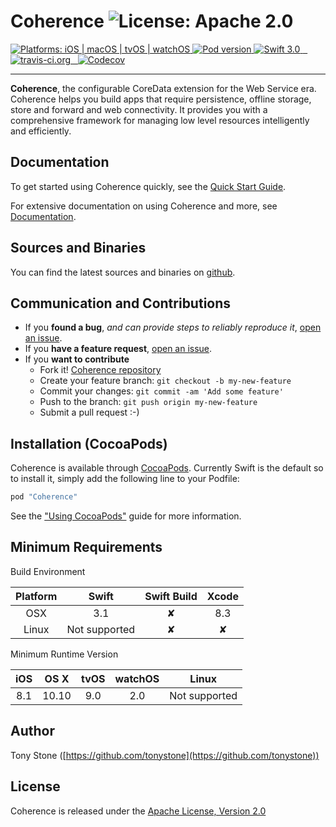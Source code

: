 
# Coherence ![License: Apache 2.0](https://img.shields.io/badge/License-Apache%202.0-lightgray.svg?style=flat)

<a href="https://github.com/tonystone/coherence/" target="_blank">
   <img src="https://img.shields.io/badge/Platforms-iOS%20%7C%20macOS%20%7C%20tvOS%20%7C%20watchOS-lightgray.svg?style=flat" alt="Platforms: iOS | macOS | tvOS | watchOS">
</a>
<a href="https://github.com/tonystone/coherence/" target="_blank">
   <img src="https://img.shields.io/cocoapods/v/Coherence.svg?style=flat" alt="Pod version">
</a>
<a href="https://github.com/tonystone/coherence/" target="_blank">
   <img src="https://img.shields.io/badge/Swift-3.0-orange.svg?style=flat" alt="Swift 3.0">
</a>
<a href="https://travis-ci.org/tonystone/coherence" target="_blank">
  <img src="https://travis-ci.org/tonystone/coherence.svg?branch=master" alt="travis-ci.org" />
</a>
<a href="https://codecov.io/gh/tonystone/coherence" target="_blank">
  <img src="https://codecov.io/gh/tonystone/coherence/branch/master/graph/badge.svg" alt="Codecov" />
</a>

---

**Coherence**, the configurable CoreData extension for the Web Service era.  Coherence helps you build apps that require persistence, offline storage, store and forward and web connectivity. It provides you with a comprehensive framework for managing low level resources intelligently and efficiently.

## Documentation

To get started using Coherence quickly, see the [Quick Start Guide](Documentation/Quick&#32;Start&#32;Guide.md).

For extensive documentation on using Coherence and more, see [Documentation](Documentation).

## Sources and Binaries

You can find the latest sources and binaries on [github](https://github.com/tonystone/coherence).

## Communication and Contributions

- If you **found a bug**, _and can provide steps to reliably reproduce it_, [open an issue](https://github.com/tonystone/coherence/issues).
- If you **have a feature request**, [open an issue](https://github.com/tonystone/coherence/issues).
- If you **want to contribute**
   - Fork it! [Coherence repository](https://github.com/tonystone/coherence)
   - Create your feature branch: `git checkout -b my-new-feature`
   - Commit your changes: `git commit -am 'Add some feature'`
   - Push to the branch: `git push origin my-new-feature`
   - Submit a pull request :-)

## Installation (CocoaPods)

Coherence is available through [CocoaPods](http://cocoapods.org). Currently Swift is the default so to install it, simply add the following line to your Podfile:

```ruby
pod "Coherence"
```

See the ["Using CocoaPods"](https://guides.cocoapods.org/using/using-cocoapods.html) guide for more information.

## Minimum Requirements

Build Environment

| Platform | Swift | Swift Build | Xcode |
|:--------:|:-----:|:----------:|:------:|
| OSX      | 3.1 | &#x2718; | 8.3 |
| Linux    | Not supported | &#x2718; | &#x2718; |

Minimum Runtime Version

| iOS |  OS X | tvOS | watchOS | Linux |
|:---:|:-----:|:----:|:-------:|:------------:|
| 8.1 | 10.10 | 9.0  | 2.0 | Not supported |

## Author

Tony Stone ([https://github.com/tonystone](https://github.com/tonystone))

## License

Coherence is released under the [Apache License, Version 2.0](http://www.apache.org/licenses/LICENSE-2.0.html)
